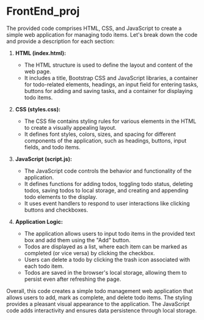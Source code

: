 # FrontEnd_proj
The provided code comprises HTML, CSS, and JavaScript to create a simple web application for managing todo items. Let's break down the code and provide a description for each section:

1. **HTML (index.html):**
   - The HTML structure is used to define the layout and content of the web page.
   - It includes a title, Bootstrap CSS and JavaScript libraries, a container for todo-related elements, headings, an input field for entering tasks, buttons for adding and saving tasks, and a container for displaying todo items.

2. **CSS (styles.css):**
   - The CSS file contains styling rules for various elements in the HTML to create a visually appealing layout.
   - It defines font styles, colors, sizes, and spacing for different components of the application, such as headings, buttons, input fields, and todo items.

3. **JavaScript (script.js):**
   - The JavaScript code controls the behavior and functionality of the application.
   - It defines functions for adding todos, toggling todo status, deleting todos, saving todos to local storage, and creating and appending todo elements to the display.
   - It uses event handlers to respond to user interactions like clicking buttons and checkboxes.

4. **Application Logic:**
   - The application allows users to input todo items in the provided text box and add them using the "Add" button.
   - Todos are displayed as a list, where each item can be marked as completed (or vice versa) by clicking the checkbox.
   - Users can delete a todo by clicking the trash icon associated with each todo item.
   - Todos are saved in the browser's local storage, allowing them to persist even after refreshing the page.

Overall, this code creates a simple todo management web application that allows users to add, mark as complete, and delete todo items. The styling provides a pleasant visual appearance to the application. The JavaScript code adds interactivity and ensures data persistence through local storage.
